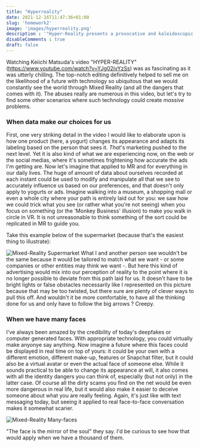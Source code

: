 ```yaml
---
title: "Hyperreality"
date: 2021-12-16T11:47:36+01:00
slug: 'homework2'
image: 'images/hyperreality.png'
description : '"Hyper-Reality presents a provocative and kaleidoscopic new vision of the future, where physical and virtual realities have merged, and the city is saturated in media."'
disableComments : true 
draft: false
---
```


Watching Keiichi Matsuda's video "HYPER-REALITY" (https://www.youtube.com/watch?v=YJg02ivYzSs) was as fascinating as it was utterly chilling. The top-notch editing definitively helped to sell me on the likelihood of a future with technology so ubiquitous that we would constantly see the world through Mixed Reality (and all the dangers that comes with it). The abuses really are numerous in this video, but let's try to find some other scenarios where such technology could create *massive* problems.


### When data make our choices for us 

First, one very striking detail in the video I would like to elaborate upon is how one product (here, a yogurt) changes its appearance and adapts its labeling based on the person that sees it. *That*'s marketing pushed to the next level. Yet it is also kind of what we are experiencing now, on the web or the social medias, where it's sometimes frightening how accurate the ads I'm getting are. Now let's imagine that applied to MR and for everything in our daily lives. The huge of amount of data about ourselves recorded at each instant could be used to modify and manipulate all that we see to accurately influence us based on our preferences, and that doesn't only apply to yogurts or ads. Imagine walking into a museum, a shopping mall or even a whole city where your path is entirely laid out for you: we saw how we could trick what you see (or rather what you're not seeing) when you focus on something (or the 'Monkey Business' illusion) to make you walk in circle in VR. It is not unreasonable to think something of the sort could be replicated in MR to guide you. 

Take this example below of the supermarket (because that's the easiest thing to illustrate):

![Mixed-Reality Supermarket](/images/MRsupermarket2.png "Mixed-Reality Supermarket") 
What I and another person see wouldn't be the same because it would be tailored to match what we want - or some companies or other entities may think we want -. But here this kind of advertising would mix into our perception of reality to the point where it is no longer possible to deviate from this path laid for us. It doesn't have to be bright lights or false obstacles necessarily like I represented on this picture because that may be too twisted, but there sure are plenty of clever ways to pull this off. And wouldn't it be more comfortable, to have all the thinking done for us and only have to follow the big arrows ? Creepy.


### When we have many faces

I've always been amazed by the credibility of today's deepfakes or computer generated faces. With appropriate technology, you could virtually make anyonye say anything. Now imagine a future where this faces could be displayed in real time on top of yours: it could be your own with a different emotion, different make-up, features or Snapchat filter, but it could also be a virtual avatar or even the actual face of someone else. While it sounds practical to be able to change its appearance at will, it also comes with all the identity dangers you can think of, especially (but not only) in the latter case. Of course all the dirty scams you find on the net would be even more dangerous in real life, but it would also make it easier to deceive someone about what you are really feeling. Again, it's just like with text messaging today, but seeing it applied to real face-to-face conversation makes it somewhat scarier.

![Mixed-Reality Many-faces](/images/MRfaces.png "Mixed-Reality Many-faces") 

"The face is the mirror of the soul" they say. I'd be curious to see how that would apply when we have a thousand of them.